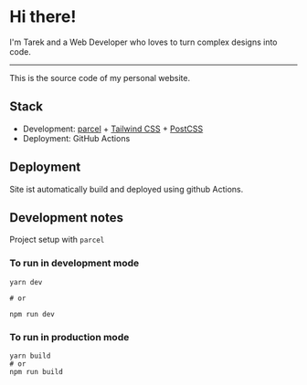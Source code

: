# Hi there!

I'm Tarek and a Web Developer who loves to turn complex designs into code.

___

This is the source code of my personal website.

## Stack

- Development:  [parcel](https://parceljs.org/) + [Tailwind CSS](https://tailwindcss.com/) + [PostCSS](https://postcss.org/)
- Deployment: GitHub Actions 
## Deployment 

Site ist automatically build and deployed using github Actions.

## Development notes 

Project setup with `parcel`

### To run in development mode
``` 
yarn dev
 
# or

npm run dev
```
 
### To run in production mode
```
yarn build
# or
npm run build 
```

